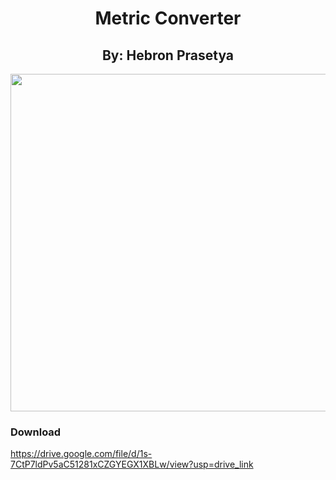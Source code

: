 <h1 align="center"> Metric Converter </h1>
<h2 align="center"> By: Hebron Prasetya </h3>
<p align="center"><img src="https://github.com/123spontanuhuy/Metric_Converter-Hebron_Prasetya-IONIC/blob/master/src/assets/resize.gif" height="540"/></p>


### Download
https://drive.google.com/file/d/1s-7CtP7ldPv5aC51281xCZGYEGX1XBLw/view?usp=drive_link


